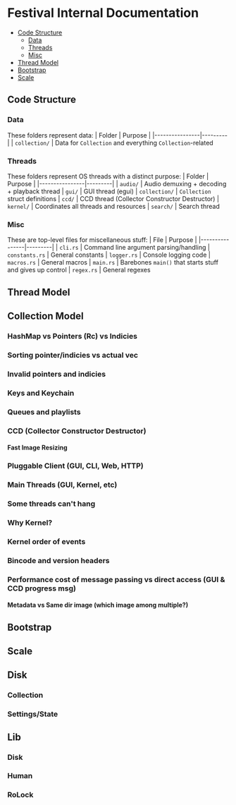 # Festival Internal Documentation
* [Code Structure](#Code-Structure)
	- [Data](#Data)
	- [Threads](#Threads)
	- [Misc](#Misc)
* [Thread Model](#Thread-Model)
* [Bootstrap](#Bootstrap)
* [Scale](#Scale)

## Code Structure
### Data
These folders represent data:
| Folder         | Purpose |
|----------------|---------|
| `collection/`  | Data for `Collection` and everything `Collection`-related

### Threads
These folders represent OS threads with a distinct purpose:
| Folder         | Purpose |
|----------------|---------|
| `audio/`       | Audio demuxing + decoding + playback thread
| `gui/`         | GUI thread (egui)
| `collection/`  | `Collection` struct definitions
| `ccd/`         | CCD thread (Collector Constructor Destructor)
| `kernel/`      | Coordinates all threads and resources
| `search/`      | Search thread

### Misc
These are top-level files for miscellaneous stuff:
| File           | Purpose |
|----------------|---------|
| `cli.rs`       | Command line argument parsing/handling
| `constants.rs` | General constants
| `logger.rs`    | Console logging code
| `macros.rs`    | General macros
| `main.rs`      | Barebones `main()` that starts stuff and gives up control
| `regex.rs`     | General regexes

## Thread Model

## Collection Model
### HashMap vs Pointers (Rc) vs Indicies
### Sorting pointer/indicies vs actual vec
### Invalid pointers and indicies
### Keys and Keychain
### Queues and playlists
### CCD (Collector Constructor Destructor)
#### Fast Image Resizing

### Pluggable Client (GUI, CLI, Web, HTTP)
### Main Threads (GUI, Kernel, etc)
### Some threads can't hang
### Why Kernel?
### Kernel order of events
### Bincode and version headers
### Performance cost of message passing vs direct access (GUI & CCD progress msg)
#### Metadata vs Same dir image (which image among multiple?)


## Bootstrap

## Scale

## Disk
### Collection
### Settings/State

## Lib
### Disk
### Human
### RoLock
